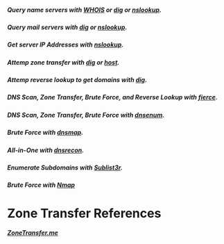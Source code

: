 ##### Query name servers with [WHOIS](../../Tools/Domain/whois/README.md#Query) or [dig](../../Tools/Domain/dig/README.md#Query-Record-Type) or [nslookup](../../Tools/Domain/nslookup/README.md#Query-Name-Servers).
##### Query mail servers with [dig](../../Tools/Domain/dig/README.md#Query-Record-Type) or  [nslookup](../../Tools/Domain/nslookup/README.md#Query-Mail-Servers).
##### Get server IP Addresses with [nslookup](../../Tools/Domain/nslookup/README.md#Get-IP-Address-of-Server).
##### Attemp zone transfer with [dig](../../Tools/Domain/dig/README.md#Host-Transfer) or [host](../../Tools/Domain/host/README.md#Host-Transfer).
##### Attemp reverse lookup to get domains with [dig](../../Tools/Domain/dig/README.md#Reverse-Lookup-to-Get-Domains).
##### DNS Scan, Zone Transfer, Brute Force, and Reverse Lookup with [fierce](../../Tools/Domain/fierce/README.md).
##### DNS Scan, Zone Transfer, Brute Force with [dnsenum](../../Tools/Domain/dnsenum/README.md).
##### Brute Force with [dnsmap](../../Tools/Domain/dnsmap/README.md).
##### All-in-One with [dnsrecon](../../Tools/Domain/dnsrecon/README.md).

##### Enumerate Subdomains with [Sublist3r](../../Tools/Domain/Sublist3r/README.md).

##### Brute Force with [Nmap](../../Tools/NetworkDiscovery/Nmap/README.md#Brute-Force-DNS)

# Zone Transfer References
##### [ZoneTransfer.me](https://digi.ninja/projects/zonetransferme.php)